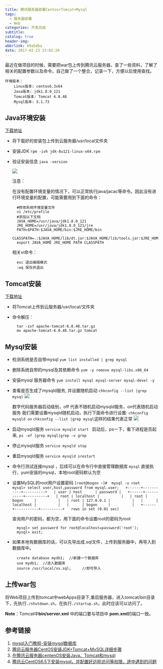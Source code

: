 ```yaml
---
title: 腾讯服务器部署Centos+Tomcat+Mysql 
tags:
  - 服务器部署
  - Web
categories: 开发总结
subtitle:
catalog: true
header-img:
abbrlink: b9a5dba
date: 2017-02-23 15:02:20
---
```

最近在做项目的时候，需要把war包上传到腾讯云服务器，查了一些资料，了解了相关的配置参数以及命令，自己做了一个整合，记录一下，方便以后使用查找。

	环境版本：
		Linux版本: centos6.3x64
		Java版本: jdk1.8.0_121
		Tomcat版本: Tomcat 6.0.48
		Mysql版本: 5.1.73
<!-- more -->
## Java环境安装

[下载地址](http://www.oracle.com/technetwork/java/javase/downloads/jdk8-downloads-2133151.html)

* 将下载好的安装包上传到云服务器/usr/local文件夹
* 安装JDK
    `rpm -ivh jdk-8u121-linux-x64.rpm`
* 验证安装信息
	`java -version`

	![](http://i.imgur.com/WvTr0X5.png)

	注意：
		
	在没有配置环境变量的情况下，可以正常执行java/jacac等命令。因此没有进行环境变量的配置，可能需要用到下面的命令：
		
		#修改系统环境变量文件
		vi /etc/profile
		#添加以下文档
		JAVA_HOME=/usr/java/jdk1.8.0_121
		JRE_HOME=/usr/java/jdk1.8.0_121/jre
		PATH=$PATH:$JAVA_HOME/bin:$JRE_HOME/bin
		CLASSPATH=.:$JAVA_HOME/lib/dt.jar:$JAVA_HOME/lib/tools.jar:$JRE_HOME/lib
		export JAVA_HOME JRE_HOME PATH CLASSPATH

	相关vi命令：
		
		esc 退出编辑模式
		:wq 保存并退出
	
## Tomcat安装

[下载地址](http://tomcat.apache.org/download-60.cgi)

* 将Tomcat上传到云服务器/usr/local/文件夹
* 命令解压：

		tar -zxf apache-tomcat-6.0.48.tar.gz
		mv apache-tomcat-6.0.48.tar.gz tomcat

## Mysql安装

* 检测系统是否自带mysql
	`yum list installed | grep mysql`
* 删除系统自带的mysql及其依赖命令
	`yum -y remove mysql-libs.x86_64`
* 安装mysql 服务器命令
	`yum install mysql mysql-server mysql-devel -y`
* 查看是否生成了mysqld服务, 并设置随机启动
	`chkconfig --list |grep mysql`
![](http://shp.qpic.cn/txdiscuz_pic/0/_bbs_qcloud_com_forum_201505_11_235640vpaaff0540iwn6p9.jpg/0)

	数字代码服务器启动级别，off  代表不随机启动mysqld服务，on代表随机启动服务
	我们需要设置mysqld随机启动，执行下面命令进行设置:
	`chkconfig mysqld on` 
	`chkconfig --list |grep mysql`这样的结果代表正常
![](http://shp.qpic.cn/txdiscuz_pic/0/_bbs_qcloud_com_forum_201505_11_235659lylowmds6voocc6m.jpg/0)
* 启动mysqld服务
	`service mysqld start `
	启动后，ps一下，看下进程是否起来, `ps -ef |grep mysql|grep -v grep`
* 停止mysqld服务
	`service mysqld stop`
* 重启mysqld服务
	`service mysqld srestart`
* 命令行测试连接mysql ，后续可以在命令行中直接管理数据库
	`mysql`
	直接执行，yum安装的mysql，本地root密码默认为空
* 设置MySQL的root用户设置密码
		`[root@bogon ~]#  mysql -u root  
		mysql> select user,host,password from mysql.user;  
		+------+-----------+----------+  
		| user | host      | password |  
		+------+-----------+----------+  
		| root | localhost |          |  
		| root | bogon     |          |  
		| root | 127.0.0.1 |          |  
		|      | localhost |          |  
		|      | bogon     |          |  
		+------+-----------+----------+  
		rows in set (0.01 sec)`

	查询用户的密码，都为空，用下面的命令设置root的密码为root

		mysql> set password for root@localhost=password('root');
		mysql> exit;
* 如果本地有数据库的话，可以先导出成.sql文件，上传到服务器中，再导入到数据库中。

		create database mydb1;  //新建一个数据库
		use mydb1;  //进入数据库
		source /usr/local/xx.sql;     //即可导入

## 上传war包

将Web项目上传到tomcat中webApps目录下,重启服务器，进入tomcat/bin目录下，先执行`./shutdown.sh`，在执行`./startup.sh`，此时应该可以访问了。

**Note**：Tomcat中**bin/server.xml** 中的端口要与项目中 **pom.xml**的端口一致。

## 参考链接

1. [mysql入门教程-安装mysql数据库](http://bbs.qcloud.com/thread-5583-1-1.html) 
2. [腾讯云服务器CentOS安装JDK+Tomcat+MySQL详细步骤](http://www.jianshu.com/p/9ce25b075ebb)
3. [在腾讯云服务器centenOS安装Java、Tomcat和mysql](http://www.kuiblog.com/archives/174/)
4. [腾讯云CentOS6.5下安装mysql，并配置好远程访问等权限，途中遇到的问题](http://www.cnblogs.com/yangyabo/p/5301364.html)